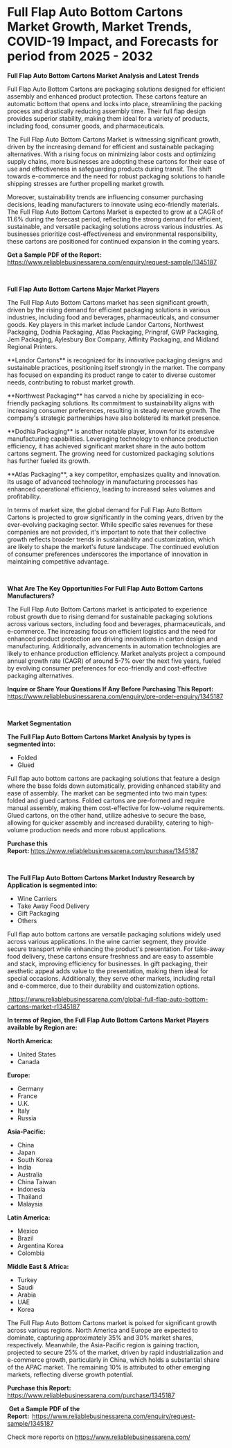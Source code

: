 <p><h1>Full Flap Auto Bottom Cartons Market Growth, Market Trends, COVID-19 Impact, and Forecasts for period from 2025 - 2032</h1></p><p><strong>Full Flap Auto Bottom Cartons Market Analysis and Latest Trends</strong></p>
<p><p>Full Flap Auto Bottom Cartons are packaging solutions designed for efficient assembly and enhanced product protection. These cartons feature an automatic bottom that opens and locks into place, streamlining the packing process and drastically reducing assembly time. Their full flap design provides superior stability, making them ideal for a variety of products, including food, consumer goods, and pharmaceuticals.</p><p>The Full Flap Auto Bottom Cartons Market is witnessing significant growth, driven by the increasing demand for efficient and sustainable packaging alternatives. With a rising focus on minimizing labor costs and optimizing supply chains, more businesses are adopting these cartons for their ease of use and effectiveness in safeguarding products during transit. The shift towards e-commerce and the need for robust packaging solutions to handle shipping stresses are further propelling market growth.</p><p>Moreover, sustainability trends are influencing consumer purchasing decisions, leading manufacturers to innovate using eco-friendly materials. The Full Flap Auto Bottom Cartons Market is expected to grow at a CAGR of 11.6% during the forecast period, reflecting the strong demand for efficient, sustainable, and versatile packaging solutions across various industries. As businesses prioritize cost-effectiveness and environmental responsibility, these cartons are positioned for continued expansion in the coming years.</p></p>
<p><strong>Get a Sample PDF of the Report:&nbsp;</strong> <a href="https://www.reliablebusinessarena.com/enquiry/request-sample/1345187?utm_campaign=3068&utm_medium=2&utm_source=Github&utm_content=ia&utm_term=08032025&utm_id=full-flap-auto-bottom-cartons">https://www.reliablebusinessarena.com/enquiry/request-sample/1345187</a></p>
<p>&nbsp;</p>
<p><strong>Full Flap Auto Bottom Cartons Major Market Players</strong></p>
<p><p>The Full Flap Auto Bottom Cartons market has seen significant growth, driven by the rising demand for efficient packaging solutions in various industries, including food and beverages, pharmaceuticals, and consumer goods. Key players in this market include Landor Cartons, Northwest Packaging, Dodhia Packaging, Atlas Packaging, Pringraf, GWP Packaging, Jem Packaging, Aylesbury Box Company, Affinity Packaging, and Midland Regional Printers.</p><p>**Landor Cartons** is recognized for its innovative packaging designs and sustainable practices, positioning itself strongly in the market. The company has focused on expanding its product range to cater to diverse customer needs, contributing to robust market growth.</p><p>**Northwest Packaging** has carved a niche by specializing in eco-friendly packaging solutions. Its commitment to sustainability aligns with increasing consumer preferences, resulting in steady revenue growth. The company's strategic partnerships have also bolstered its market presence.</p><p>**Dodhia Packaging** is another notable player, known for its extensive manufacturing capabilities. Leveraging technology to enhance production efficiency, it has achieved significant market share in the auto bottom cartons segment. The growing need for customized packaging solutions has further fueled its growth.</p><p>**Atlas Packaging**, a key competitor, emphasizes quality and innovation. Its usage of advanced technology in manufacturing processes has enhanced operational efficiency, leading to increased sales volumes and profitability.</p><p>In terms of market size, the global demand for Full Flap Auto Bottom Cartons is projected to grow significantly in the coming years, driven by the ever-evolving packaging sector. While specific sales revenues for these companies are not provided, it's important to note that their collective growth reflects broader trends in sustainability and customization, which are likely to shape the market's future landscape. The continued evolution of consumer preferences underscores the importance of innovation in maintaining competitive advantage.</p></p>
<p>&nbsp;</p>
<p><strong>What Are The Key Opportunities For Full Flap Auto Bottom Cartons Manufacturers?</strong></p>
<p><p>The Full Flap Auto Bottom Cartons market is anticipated to experience robust growth due to rising demand for sustainable packaging solutions across various sectors, including food and beverages, pharmaceuticals, and e-commerce. The increasing focus on efficient logistics and the need for enhanced product protection are driving innovations in carton design and manufacturing. Additionally, advancements in automation technologies are likely to enhance production efficiency. Market analysts project a compound annual growth rate (CAGR) of around 5-7% over the next five years, fueled by evolving consumer preferences for eco-friendly and cost-effective packaging alternatives.</p></p>
<p><strong>Inquire or Share Your Questions If Any Before Purchasing This Report:</strong> <a href="https://www.reliablebusinessarena.com/enquiry/pre-order-enquiry/1345187?utm_campaign=3068&utm_medium=2&utm_source=Github&utm_content=ia&utm_term=08032025&utm_id=full-flap-auto-bottom-cartons">https://www.reliablebusinessarena.com/enquiry/pre-order-enquiry/1345187</a></p>
<p>&nbsp;</p>
<p><strong>Market Segmentation</strong></p>
<p><strong>The Full Flap Auto Bottom Cartons Market Analysis by types is segmented into:</strong></p>
<p><ul><li>Folded</li><li>Glued</li></ul></p>
<p><p>Full flap auto bottom cartons are packaging solutions that feature a design where the base folds down automatically, providing enhanced stability and ease of assembly. The market can be segmented into two main types: folded and glued cartons. Folded cartons are pre-formed and require manual assembly, making them cost-effective for low-volume requirements. Glued cartons, on the other hand, utilize adhesive to secure the base, allowing for quicker assembly and increased durability, catering to high-volume production needs and more robust applications.</p></p>
<p><strong>Purchase this Report:&nbsp;</strong><a href="https://www.reliablebusinessarena.com/purchase/1345187?utm_campaign=3068&utm_medium=2&utm_source=Github&utm_content=ia&utm_term=08032025&utm_id=full-flap-auto-bottom-cartons">https://www.reliablebusinessarena.com/purchase/1345187</a></p>
<p>&nbsp;</p>
<p><strong>The Full Flap Auto Bottom Cartons Market Industry Research by Application is segmented into:</strong></p>
<p><ul><li>Wine Carriers</li><li>Take Away Food Delivery</li><li>Gift Packaging</li><li>Others</li></ul></p>
<p><p>Full flap auto bottom cartons are versatile packaging solutions widely used across various applications. In the wine carrier segment, they provide secure transport while enhancing the product's presentation. For take-away food delivery, these cartons ensure freshness and are easy to assemble and stack, improving efficiency for businesses. In gift packaging, their aesthetic appeal adds value to the presentation, making them ideal for special occasions. Additionally, they serve other markets, including retail and e-commerce, due to their durability and customization options.</p></p>
<p><a href="https://www.reliablebusinessarena.com/global-full-flap-auto-bottom-cartons-market-r1345187?utm_campaign=3068&utm_medium=2&utm_source=Github&utm_content=ia&utm_term=08032025&utm_id=full-flap-auto-bottom-cartons">&nbsp;https://www.reliablebusinessarena.com/global-full-flap-auto-bottom-cartons-market-r1345187</a></p>
<p><strong>In terms of Region, the Full Flap Auto Bottom Cartons Market Players available by Region are:</strong></p>
<p>
    <p> <strong> North America: </strong>
        <ul>
            <li>United States</li>
            <li>Canada</li>
        </ul>
        </p> 
    <p> <strong> Europe: </strong>
        <ul>
            <li>Germany</li>
            <li>France</li>
            <li>U.K.</li>
            <li>Italy</li>
            <li>Russia</li>
        </ul>
        </p> 
    <p> <strong> Asia-Pacific: </strong>
        <ul>
            <li>China</li>
            <li>Japan</li>
            <li>South Korea</li>
            <li>India</li>
            <li>Australia</li>
            <li>China Taiwan</li>
            <li>Indonesia</li>
            <li>Thailand</li>
            <li>Malaysia</li>
        </ul>
        </p> 
    <p> <strong> Latin America: </strong>
        <ul>
            <li>Mexico</li>
            <li>Brazil</li>
            <li>Argentina Korea</li>
            <li>Colombia</li>
        </ul>
        </p> 
    <p> <strong> Middle East & Africa: </strong>
        <ul>
            <li>Turkey</li>
            <li>Saudi</li>
            <li>Arabia</li>
            <li>UAE</li>
            <li>Korea</li>
        </ul>
    </p>
    </p>
<p><p>The Full Flap Auto Bottom Cartons market is poised for significant growth across various regions. North America and Europe are expected to dominate, capturing approximately 35% and 30% market shares, respectively. Meanwhile, the Asia-Pacific region is gaining traction, projected to secure 25% of the market, driven by rapid industrialization and e-commerce growth, particularly in China, which holds a substantial share of the APAC market. The remaining 10% is attributed to other emerging markets, reflecting diverse growth potential.</p></p>
<p><strong>Purchase this Report: </strong><a href="https://www.reliablebusinessarena.com/purchase/1345187?utm_campaign=3068&utm_medium=2&utm_source=Github&utm_content=ia&utm_term=08032025&utm_id=full-flap-auto-bottom-cartons">https://www.reliablebusinessarena.com/purchase/1345187</a></p>
<p>&nbsp;<strong>Get a Sample PDF of the Report:&nbsp;&nbsp;</strong><a href="https://www.reliablebusinessarena.com/enquiry/request-sample/1345187?utm_campaign=3068&utm_medium=2&utm_source=Github&utm_content=ia&utm_term=08032025&utm_id=full-flap-auto-bottom-cartons">https://www.reliablebusinessarena.com/enquiry/request-sample/1345187</a></p>
<p><strong></strong></p>
<p>Check more reports on <a href="https://www.reliablebusinessarena.com/?utm_campaign=3068&utm_medium=2&utm_source=Github&utm_content=ia&utm_term=08032025&utm_id=full-flap-auto-bottom-cartons">https://www.reliablebusinessarena.com/</a></p>